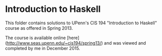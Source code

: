 # Introduction to Haskell

This folder contains solutions to UPenn's CIS 194 "Introduction to Haskell" course as offered in Spring 2013. 

The course is available online [here] (http://www.seas.upenn.edu/~cis194/spring13/) and was viewed and completed by me in December 2015.
